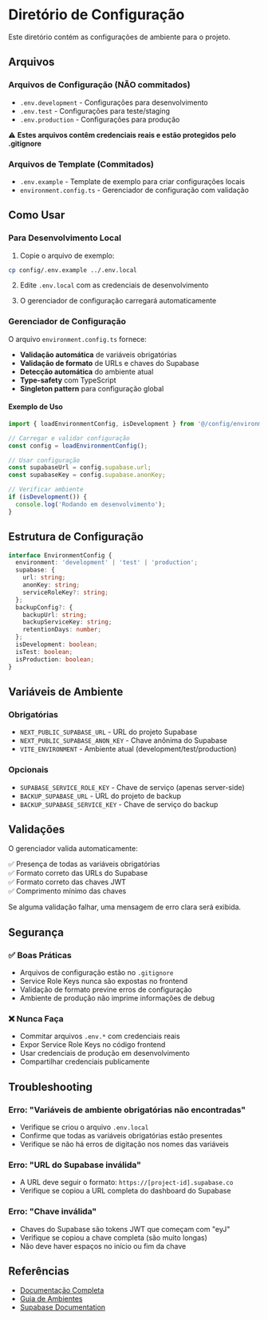 # Diretório de Configuração

Este diretório contém as configurações de ambiente para o projeto.

## Arquivos

### Arquivos de Configuração (NÃO commitados)
- `.env.development` - Configurações para desenvolvimento
- `.env.test` - Configurações para teste/staging
- `.env.production` - Configurações para produção

⚠️ **Estes arquivos contêm credenciais reais e estão protegidos pelo .gitignore**

### Arquivos de Template (Commitados)
- `.env.example` - Template de exemplo para criar configurações locais
- `environment.config.ts` - Gerenciador de configuração com validação

## Como Usar

### Para Desenvolvimento Local

1. Copie o arquivo de exemplo:
```bash
cp config/.env.example ../.env.local
```

2. Edite `.env.local` com as credenciais de desenvolvimento

3. O gerenciador de configuração carregará automaticamente

### Gerenciador de Configuração

O arquivo `environment.config.ts` fornece:

- **Validação automática** de variáveis obrigatórias
- **Validação de formato** de URLs e chaves do Supabase
- **Detecção automática** do ambiente atual
- **Type-safety** com TypeScript
- **Singleton pattern** para configuração global

#### Exemplo de Uso

```typescript
import { loadEnvironmentConfig, isDevelopment } from '@/config/environment.config';

// Carregar e validar configuração
const config = loadEnvironmentConfig();

// Usar configuração
const supabaseUrl = config.supabase.url;
const supabaseKey = config.supabase.anonKey;

// Verificar ambiente
if (isDevelopment()) {
  console.log('Rodando em desenvolvimento');
}
```

## Estrutura de Configuração

```typescript
interface EnvironmentConfig {
  environment: 'development' | 'test' | 'production';
  supabase: {
    url: string;
    anonKey: string;
    serviceRoleKey?: string;
  };
  backupConfig?: {
    backupUrl: string;
    backupServiceKey: string;
    retentionDays: number;
  };
  isDevelopment: boolean;
  isTest: boolean;
  isProduction: boolean;
}
```

## Variáveis de Ambiente

### Obrigatórias
- `NEXT_PUBLIC_SUPABASE_URL` - URL do projeto Supabase
- `NEXT_PUBLIC_SUPABASE_ANON_KEY` - Chave anônima do Supabase
- `VITE_ENVIRONMENT` - Ambiente atual (development/test/production)

### Opcionais
- `SUPABASE_SERVICE_ROLE_KEY` - Chave de serviço (apenas server-side)
- `BACKUP_SUPABASE_URL` - URL do projeto de backup
- `BACKUP_SUPABASE_SERVICE_KEY` - Chave de serviço do backup

## Validações

O gerenciador valida automaticamente:

✅ Presença de todas as variáveis obrigatórias  
✅ Formato correto das URLs do Supabase  
✅ Formato correto das chaves JWT  
✅ Comprimento mínimo das chaves  

Se alguma validação falhar, uma mensagem de erro clara será exibida.

## Segurança

### ✅ Boas Práticas
- Arquivos de configuração estão no `.gitignore`
- Service Role Keys nunca são expostas no frontend
- Validação de formato previne erros de configuração
- Ambiente de produção não imprime informações de debug

### ❌ Nunca Faça
- Commitar arquivos `.env.*` com credenciais reais
- Expor Service Role Keys no código frontend
- Usar credenciais de produção em desenvolvimento
- Compartilhar credenciais publicamente

## Troubleshooting

### Erro: "Variáveis de ambiente obrigatórias não encontradas"
- Verifique se criou o arquivo `.env.local`
- Confirme que todas as variáveis obrigatórias estão presentes
- Verifique se não há erros de digitação nos nomes das variáveis

### Erro: "URL do Supabase inválida"
- A URL deve seguir o formato: `https://[project-id].supabase.co`
- Verifique se copiou a URL completa do dashboard do Supabase

### Erro: "Chave inválida"
- Chaves do Supabase são tokens JWT que começam com "eyJ"
- Verifique se copiou a chave completa (são muito longas)
- Não deve haver espaços no início ou fim da chave

## Referências

- [Documentação Completa](../docs/INFRAESTRUTURA.md)
- [Guia de Ambientes](../docs/GUIA-RAPIDO-AMBIENTES.md)
- [Supabase Documentation](https://supabase.com/docs)
